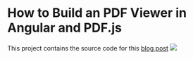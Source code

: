 # How to Build an PDF Viewer in Angular and PDF.js
This project contains the source code for this [blog post](https://www.pdftron.com/blog/angular/build-a-pdf-viewer-in-angular-and-pdf-js/)
![](https://onepixel.pdftron.com/ng5-pdf-viewer-ui)
